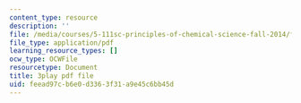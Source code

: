 ```yaml
---
content_type: resource
description: ''
file: /media/courses/5-111sc-principles-of-chemical-science-fall-2014/feead97cb6e0d3363f31a9e45c6bb45d_KHkNrbSKFic.pdf
file_type: application/pdf
learning_resource_types: []
ocw_type: OCWFile
resourcetype: Document
title: 3play pdf file
uid: feead97c-b6e0-d336-3f31-a9e45c6bb45d
---
```


